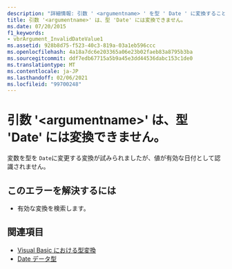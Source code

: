 ```yaml
---
description: "詳細情報: 引数 ' <argumentname> ' を型 ' Date ' に変換することはできません"
title: 引数 '<argumentname>' は、型 'Date' には変換できません。
ms.date: 07/20/2015
f1_keywords:
- vbrArgument_InvalidDateValue1
ms.assetid: 928b8d75-f523-40c3-819a-03a1eb596ccc
ms.openlocfilehash: 4a18a7dc6e203365a06e23b02faeb83a8795b3ba
ms.sourcegitcommit: ddf7edb67715a5b9a45e3dd44536dabc153c1de0
ms.translationtype: MT
ms.contentlocale: ja-JP
ms.lasthandoff: 02/06/2021
ms.locfileid: "99700248"
---
```

# <a name="argument-argumentname-cannot-be-converted-to-type-date"></a>引数 '\<argumentname>' は、型 'Date' には変換できません。

変数を型を `Date`に変更する変換が試みられましたが、値が有効な日付として認識されません。  
  
## <a name="to-correct-this-error"></a>このエラーを解決するには  
  
- 有効な変換を検索します。  
  
## <a name="see-also"></a>関連項目

- [Visual Basic における型変換](../programming-guide/language-features/data-types/type-conversions.md)
- [Date データ型](../language-reference/data-types/date-data-type.md)
